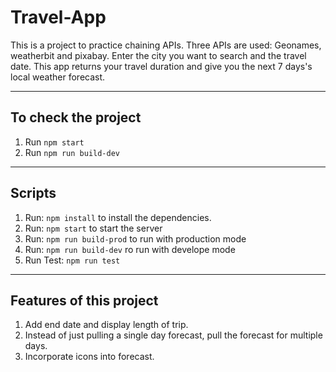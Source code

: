 # Travel-App

This is a project to practice chaining APIs.
Three APIs are used: Geonames, weatherbit and pixabay.
Enter the city you want to search and the travel date. This app returns your travel duration and give you the next 7 days's local weather forecast.

---

## To check the project

1. Run `npm start`
2. Run `npm run build-dev`

---

## Scripts

1. Run: `npm install` to install the dependencies.
2. Run: `npm start` to start the server
3. Run: `npm run build-prod` to run with production mode
4. Run: `npm run build-dev` ro run with develope mode
5. Run Test: `npm run test`

---

## Features of this project

1. Add end date and display length of trip.
2. Instead of just pulling a single day forecast, pull the forecast for multiple days.
3. Incorporate icons into forecast.
